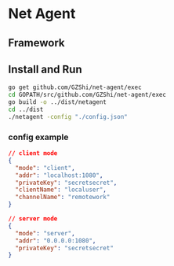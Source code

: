 # Net Agent

## Framework

## Install and Run
```bash
go get github.com/GZShi/net-agent/exec
cd GOPATH/src/github.com/GZShi/net-agent/exec
go build -o ../dist/netagent
cd ../dist
./netagent -config "./config.json"
```

### config example
```json
// client mode
{
  "mode": "client",
  "addr": "localhost:1080",
  "privateKey": "secretsecret",
  "clientName": "localuser",
  "channelName": "remotework"
}

// server mode
{
  "mode": "server",
  "addr": "0.0.0.0:1080",
  "privateKey": "secretsecret"
}
```
